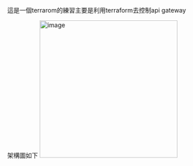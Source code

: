 這是一個terrarom的練習主要是利用terraform去控制api gateway

架構圖如下
<img width="315" alt="image" src="https://user-images.githubusercontent.com/113874876/200273430-490004a3-45ff-4673-a668-fca0d67bcc78.png">
